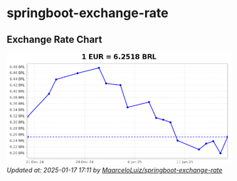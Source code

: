 # springboot-exchange-rate

<!-- EXCHANGE-RATE-START -->
## Exchange Rate Chart

![Exchange Rate Chart](charts/chart.png)*Updated at: 2025-01-17 17:11 by [MaarceloLuiz/springboot-exchange-rate](https://github.com/MaarceloLuiz/springboot-exchange-rate)*


<!-- EXCHANGE-RATE-END -->